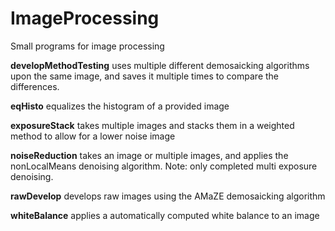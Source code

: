 # ImageProcessing
Small programs for image processing 

**developMethodTesting** uses multiple different demosaicking algorithms upon the same image, and saves it multiple times to compare the differences.

**eqHisto** equalizes the histogram of a provided image

**exposureStack** takes multiple images and stacks them in a weighted method to allow for a lower noise image

**noiseReduction** takes an image or multiple images, and applies the nonLocalMeans denoising algorithm. Note: only completed multi exposure denoising.

**rawDevelop** develops raw images using the AMaZE demosaicking algorithm

**whiteBalance** applies a automatically computed white balance to an image
